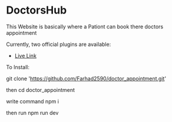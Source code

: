 # DoctorsHub 

This Website is basically where a Pationt can book there doctors appointment


Currently, two official plugins are available:

- [Live Link](https://doctorshubcloude.netlify.app/) 

To Install:

git clone 'https://github.com/Farhad2590/doctor_appointment.git'

then cd doctor_appointment

write command npm i

then run npm run dev